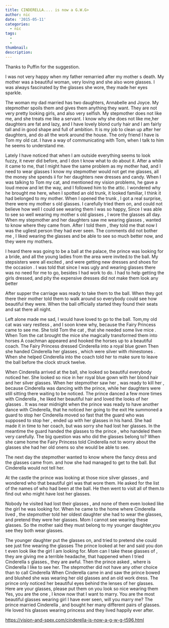 ```yaml
---
title: CINDERELLA.... is now a G.W.G>
author: nic
date: '2015-05-11'
categories:
  - nic
tags:
  - 
  - 
thumbnail: 
description: 
---
```


Thanks to Puffin for the suggestion.

I was not very happy when my father remarried after my mother s death.
My mother was a beautiful woman, very loving and she also wore glasses.
I was always fascinated by the glasses she wore, they made her eyes sparkle.

The woman my dad married has two daughters, Annabelle and Joyce.
My stepmother spoils them and gives them anything they want.
They are not very pretty looking girls, and also very selfish.
My stepmother does not like me, and she treats me like a servant.
I know  why she does not like me,her daughters are fat and lazy, and I have lovely blond curly hair
and I am fairly tall and in good shape and full of ambition.
It is my job to clean up after her daughters, and do all the work around the house.
The only friend I have is Tom my old cat.
I have a way of communicating with Tom, when I talk to him he seems to understand me.

Lately  I have noticed that when I am outside everything seems to look fuzzy, it never did before,
and I don t know what to do about it.
After a while it came to me, that I might have the same problem as my mother had, and I need to wear glasses
I know my stepmother would not get me glasses, all the money she spends ii for her daughters
new dresses and candy.
When I was talking to Tom my cat, and mentioned my vision problems, he gave a loud meow and let the way, and I followed him to the attic.
I wondered why he brought me here, when I spotted an old trunk, it looked familiar, I think it had belonged to my mother.
When I opened the trunk , I got a real surprise, there were my mother s old glasses.
I carefully tried them on, and could not believe how well I could see wearing them
I was so happy,
Since I was able to see so well wearing my mother s old glasses , I wore the glasses all day.
When my stepmother and her daughters saw me wearing glasses , wanted to know where they came from.
After I told them , they told me that now I was the ugliest person they had ever seen.
The comments did not bother me , I liked wearing the glasses and be able to see so much better now, and they were my mothers.

I heard there was going to be a ball at the palace, the prince was looking for a bride, and all the young ladies from the area were invited.to the ball.
My stepsisters were all excited , and were getting new dresses and shoes for the occasion .
I was told that since I was ugly and wearing glasses there was no need for me to go, besides I had work to do.
I had to help getting  the girls dressed, and pity the expensive dresses did not make them look any better

After supper the carriage was ready to take them to the ball.
When they got there their mother told them to walk around so everybody could see how beautiful they were.
When the ball officially started  they found their seats  and sat there all night.

Left alone made me sad, I would have loved to go to the ball.
Tom,my old cat was vary restless , and I soon knew why, because  the Fairy Princess came to see me.
She told Tom the cat , that she needed some live mice .
When Tom the cat brought the mice she magically transformed them into horses
 A coachman appeared and hooked the horses  up to a beautiful coach.
The Fairy Princess dressed Cinderella into a royal blue gown 
Then she handed Cinderella  her glasses , which were silver with rhinestones .
When she helped Cinderella into the coach told her to make sure to leave the ball before the 
clock struck twelve.

When Cinderella arrived at the ball, she looked so beautiful everybody noticed her.
She looked so nice in her royal blue gown with her blond hair and her silver glasses.
When her stepmother saw her , was ready to kill her , because Cinderella was dancing with the prince, while her daughters were still sitting there waiting to be noticed.
The prince danced a few more times with Cinderella , he liked her beautiful hair and loved the looks of her glasses .
It was near midnight when the prince was ready to have another dance with Cinderella, that he noticed her going to the exit
He summoned a guard to stop her 
 Cinderella moved so fast that the guard who was supposed to stop her , ended up with her glasses in his hand.
She had made it in time to her coach, but was sorry she had lost her glasses.
In the meantime the guard handed the glasses to the prince , who handeled them very carefully.
The big question was who did the glasses belong to?
When she came home the Fairy Princess told Cinderella not to worry about the  glasses she had her old onens  so she would be able to see.

The next day the stepmother wanted to know where the fancy dress and the glasses came from.
and how she had managed to get to the ball.
But Cinderella would not tell her.

At the castle the prince was looking at those nice silver glasses , and wondered who that beautiful girl was  that wore them.
He asked for the  list of the names of who had been at the ball.
He then went to visit all of them.to find out who might have lost her glasses. 

Nobody he visited had lost their glasses , and none of them even looked like the girl he was looking
for.
When he came to the  home where Cinderella lived , the stepmother told her oldest daughter she had to wear the glasses, and pretend they were her glasses.
Mom I cannot see wearing these glasses.
So the mother said they must belong to my younger daughter,you see they both wear glasses.

The younger daughter put the glasses on, and tried to pretend she could see just fine wearing the glasses
The prince looked at her and said you don t even look like the girl I am looking for.
Mom can I take these glasses of , they are giving me a terrible headache, that happened when I tried Cinderella s glasses., they are awful.
Then the prince asked , where is Cinderella I like to see her.
The stepmother did not have any other choice than to call Cinderella
When Cinderella came in and saw the prince  bowed and blushed  she was wearing her old glasses  and an old work dress.
The prince only noticed her beautiful eyes behind the lenses of her glasses.
Here are your glasses, please put them on you look so nice wearing them
 Yes, you are the one , I know now that I want to marry.
You are the most beautiful glasses wearing girl I have ever seen, will you marry me?
The prince married Cinderella , and bought her many different pairs of glasses.
He loved his glasses wearing princess and they lived happily ever after.

https://vision-and-spex.com/cinderella-is-now-a-g-w-g-t596.html
